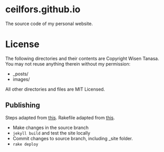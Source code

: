 ceilfors.github.io
==================
The source code of my personal website.


License
=======
The following directories and their contents are Copyright Wisen Tanasa. You may not reuse anything therein without
my permission:  

* _posts/  
* images/

All other directories and files are MIT Licensed.

## Publishing
Steps adapted from [this](https://github.com/randymorris/randymorris.github.com).
Rakefile adapted from [this](http://davidensinger.com/2013/04/deploying-jekyll-to-github-pages/).

* Make changes in the source branch
* `jekyll build` and test the site locally
* Commit changes to source branch, including _site folder.
* `rake deploy`
